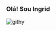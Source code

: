 ### Olá! Sou Ingrid 

![githy](https://github.com/icsleaal/icsleaal/assets/118787839/c50d6805-e35d-4894-8fa3-a2d1348518bb)

